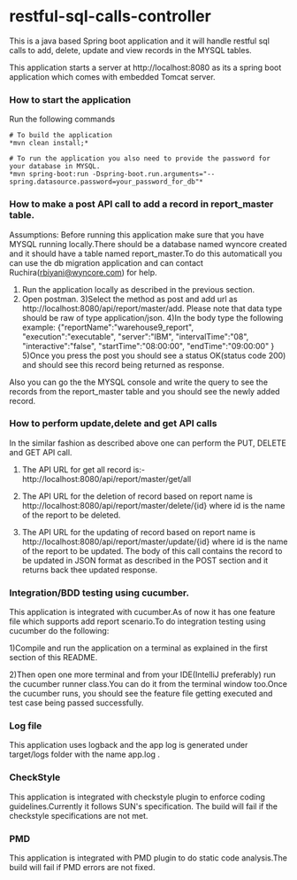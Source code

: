 # restful-sql-calls-controller
This is a java based Spring boot application and it will handle restful sql calls to add, delete, update and view records in the  MYSQL tables.

This application starts a server at http://localhost:8080 as its a spring boot application which comes with embedded Tomcat server.

### How to  start the application

Run the following commands
```
# To build the application
*mvn clean install;*

# To run the application you also need to provide the password for your database in MYSQL.
*mvn spring-boot:run -Dspring-boot.run.arguments="--spring.datasource.password=your_password_for_db"*
```

### How to  make a post API call to add a record in report_master table.

Assumptions: Before running this application make sure that you have  MYSQL running locally.There should be a database named wyncore created and it should have a table named report_master.To do this automaticall you can use the db migration application and can contact Ruchira(rbiyani@wyncore.com) for help.

1) Run the application locally as described in the previous section.
2) Open postman.
3)Select the method as post and add url as http://localhost:8080/api/report/master/add. Please note that data type should be raw of type application/json.
4)In the body type the following example:
{"reportName":"warehouse9_report",
"execution":"executable",
"server":"IBM",
"intervalTime":"08",
"interactive":"false",
"startTime":"08:00:00",
"endTime":"09:00:00"
}
5)Once you press the post you should see a status OK(status code 200) and should see this record being returned as response.

Also you can go the the MYSQL console and write the query to see the records from the report_master table and you should see the newly added record.

### How to  perform update,delete and get API calls

In the similar fashion as described above one can perform the PUT, DELETE and GET API call.

1) The API URL for get all record is:- 
http://localhost:8080/api/report/master/get/all

2) The API URL for the deletion of record based on report name is 
http://localhost:8080/api/report/master/delete/{id}  where id is the name of the report to be deleted.

3) The API URL for the updating of record based on report name is 
http://localhost:8080/api/report/master/update/{id}  where id is the name of the report to be updated. The body of this call contains the record to be updated in JSON format as described in the POST section and it returns back thee updated response.

### Integration/BDD testing using cucumber.

This application is integrated with cucumber.As of now it has  one feature file
which supports add report scenario.To do integration testing using cucumber do the following:

1)Compile and run the application on a terminal as explained in the first 
section of this README.

2)Then open one more terminal and from your IDE(IntelliJ preferably) run the cucumber runner class.You can do it from the terminal window too.Once the cucumber runs, you should see the
feature file getting executed and test case being passed successfully.

### Log file
This application uses logback and the app log is generated under target/logs folder with the name app.log .

### CheckStyle 

This application is integrated with checkstyle plugin to enforce coding guidelines.Currently it follows SUN's specification.
The build will fail if the checkstyle specifications are not met.

### PMD 

This application is integrated with PMD plugin to do static code analysis.The build will fail if PMD errors are not fixed.